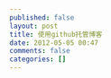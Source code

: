 ```yaml
---
published: false
layout: post
title: 使用github托管博客
date: 2012-05-05 00:47
comments: false
categories: []
---
```


